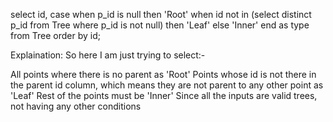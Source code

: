 select id,
case
    when p_id is null then 'Root'
    when id not in (select distinct p_id from Tree where p_id is not null) then 'Leaf'
    else 'Inner'
end
as type
from Tree
order by id;


Explaination:
So here I am just trying to select:-

All points where there is no parent as 'Root'
Points whose id is not there in the parent id column, which means they are not parent to any other point as 'Leaf'
Rest of the points must be 'Inner'
Since all the inputs are valid trees, not having any other conditions
